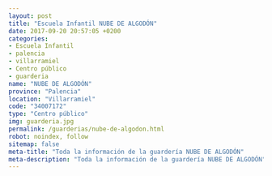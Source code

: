 ```yaml
---
layout: post
title: "Escuela Infantil NUBE DE ALGODÓN"
date: 2017-09-20 20:57:05 +0200
categories:
- Escuela Infantil
- palencia
- villarramiel
- Centro público
- guarderia
name: "NUBE DE ALGODÓN"
province: "Palencia"
location: "Villarramiel"
code: "34007172"
type: "Centro público"
img: guarderia.jpg
permalink: /guarderias/nube-de-algodon.html
robot: noindex, follow
sitemap: false
meta-title: "Toda la información de la guardería NUBE DE ALGODÓN"
meta-description: "Toda la información de la guardería NUBE DE ALGODÓN"
---
```

